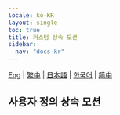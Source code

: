 ```yaml
---
locale: ko-KR
layout: single
toc: true
title: 커스텀 상속 모션
sidebar:
  nav: "docs-kr"
---
```

[Eng](/dancexr/features/custom_inherit) | [繁中](/tw/dancexr/features/custom_inherit) | [日本語](/jp/dancexr/features/custom_inherit) | [한국어](/kr/dancexr/features/custom_inherit) | [简中](/zh/dancexr/features/custom_inherit)

## 사용자 정의 상속 모션